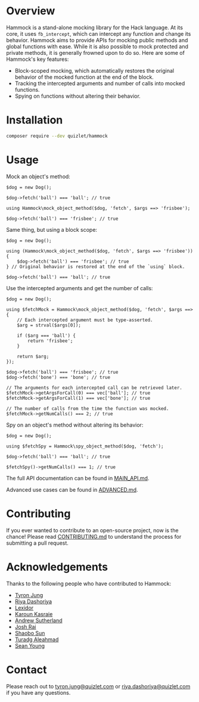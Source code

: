 # Overview

Hammock is a stand-alone mocking library for the Hack language. At its core, it uses `fb_intercept`, which can intercept any function and change its behavior. Hammock aims to provide APIs for mocking public methods and global functions with ease. While it is also possible to mock protected and private methods, it is generally frowned upon to do so. Here are some of Hammock's key features:

- Block-scoped mocking, which automatically restores the original behavior of the mocked function at the end of the block.
- Tracking the intercepted arguments and number of calls into mocked functions.
- Spying on functions without altering their behavior.

# Installation

```bash
composer require --dev quizlet/hammock
```

# Usage

Mock an object's method:

```hack
$dog = new Dog();

$dog->fetch('ball') === 'ball'; // true

using Hammock\mock_object_method($dog, 'fetch', $args ==> 'frisbee');

$dog->fetch('ball') === 'frisbee'; // true
```

Same thing, but using a block scope:

```hack
$dog = new Dog();

using (Hammock\mock_object_method($dog, 'fetch', $args ==> 'frisbee')) {
	$dog->fetch('ball') === 'frisbee'; // true
} // Original behavior is restored at the end of the `using` block.

$dog->fetch('ball') === 'ball'; // true
```

Use the intercepted arguments and get the number of calls:

```hack
$dog = new Dog();

using $fetchMock = Hammock\mock_object_method($dog, 'fetch', $args ==> {
	// Each intercepted argument must be type-asserted.
	$arg = strval($args[0]);

	if ($arg === 'ball') {
		return 'frisbee';
	}
	
	return $arg;
});

$dog->fetch('ball') === 'frisbee'; // true
$dog->fetch('bone') === 'bone'; // true

// The arguments for each intercepted call can be retrieved later.
$fetchMock->getArgsForCall(0) === vec['ball']; // true
$fetchMock->getArgsForCall(1) === vec['bone']; // true

// The number of calls from the time the function was mocked.
$fetchMock->getNumCalls() === 2; // true
```

Spy on an object's method without altering its behavior:

```hack
$dog = new Dog();

using $fetchSpy = Hammock\spy_object_method($dog, 'fetch');

$dog->fetch('ball') === 'ball'; // true

$fetchSpy()->getNumCalls() === 1; // true
```

The full API documentation can be found in [MAIN_API.md](https://github.com/quizlet/hammock/blob/master/MAIN_API.md).

Advanced use cases can be found in [ADVANCED.md](https://github.com/quizlet/hammock/blob/master/ADVANCED.md).

# Contributing

If you ever wanted to contribute to an open-source project, now is the chance! Please read [CONTRIBUTING.md](https://github.com/quizlet/hammock/blob/master/CONTRIBUTING.md) to understand the process for submitting a pull request.

# Acknowledgements

Thanks to the following people who have contributed to Hammock:
- [Tyron Jung](https://github.com/tyronjung-quizlet)
- [Riya Dashoriya](https://github.com/riyadashoriya-qz)
- [Lexidor](https://github.com/lexidor)
- [Karoun Kasraie](https://github.com/karoun)
- [Andrew Sutherland](https://github.com/asuth)
- [Josh Rai](https://github.com/joshrai)
- [Shaobo Sun](https://github.com/shaobos)
- [Turadg Aleahmad](https://github.com/turadg)
- [Sean Young](https://github.com/syoung-quizlet)

# Contact

Please reach out to tyron.jung@quizlet.com or riya.dashoriya@quizlet.com if you have any questions.
